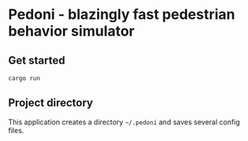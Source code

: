 # Pedoni - blazingly fast pedestrian behavior simulator

## Get started
```sh
cargo run
```

## Project directory
This application creates a directory `~/.pedoni` and saves several config files.